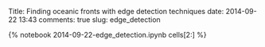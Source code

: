 Title: Finding oceanic fronts with edge detection techniques
date:  2014-09-22 13:43
comments: true
slug: edge_detection

{% notebook 2014-09-22-edge_detection.ipynb cells[2:] %}

